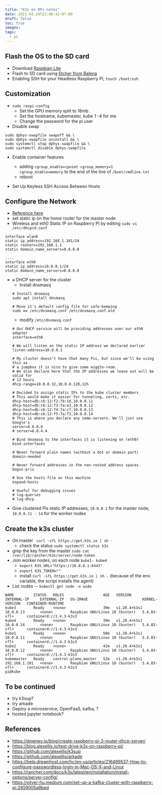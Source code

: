 ```yaml
---
title: "K3s on RPi notes"
date: 2021-03-24T22:48:42-07:00
draft: false
toc: true
images:
tags:
  - pi
---
```


## Flash the OS to the SD card
- Download [Raspbian Lite](https://www.raspberrypi.org/downloads/raspbian/)
- Flash to SD card using [Etcher from Balena](https://www.balena.io/etcher/)
- Enabling SSH for your Headless Raspberry Pi, `touch /boot/ssh`
## Customization
- `sudo raspi-config`
  - Set the GPU memory split to 16mb
  - Set the hostname, kubemaster, kube 1 -4 for me
  - Change the password for the pi user
- Disable swap
```
sudo dphys-swapfile swapoff && \
sudo dphys-swapfile uninstall && \
sudo systemctl stop dphys-swapfile && \
sudo systemctl disable dphys-swapfile
```
- Enable container features
  - adding `cgroup_enable=cpuset cgroup_memory=1 cgroup_enable=memory` to the end of the line of `/boot/cmdline.txt`
  - reboot

- Set Up Keyless SSH Access Between Hosts

## Configure the Network
  - [Reference here](https://downey.io/blog/create-raspberry-pi-3-router-dhcp-server/)
  - set static ip on the home router for the master node
  - Wireless and eth0 Static IP on Raspberry PI by editing `sudo vi /etc/dhcpcd.conf`
  ```
  interface wlan0
  static ip_address=192.168.1.101/24
  static routers=192.168.1.1
  static domain_name_servers=8.8.8.8

  ....
  interface eth0
  static ip_address=10.0.0.1/24
  static domain_name_servers=8.8.8.8
  ```
  - a DHCP server for the cluster
    - Install dnsmasq
    ```
    # Install dnsmasq
    sudo apt install dnsmasq

    # Move it's default config file for safe-keeping
    sudo mv /etc/dnsmasq.conf /etc/dnsmasq.conf.old
    ```
    - modify `/etc/dnsmasq.conf`
    ```
    # Our DHCP service will be providing addresses over our eth0 adapter
    interface=eth0

    # We will listen on the static IP address we declared earlier
    listen-address=10.0.0.1

    # My cluster doesn't have that many Pis, but since we'll be using this as
    # a jumpbox it is nice to give some wiggle-room.
    # We also declare here that the IP addresses we lease out will be valid for
    # 12 hours
    dhcp-range=10.0.0.32,10.0.0.128,12h

    # Decided to assign static IPs to the kube cluster members
    # This would make it easier for tunneling, certs, etc.
    dhcp-host=db:c6:12:f2:7b:16,10.0.0.11
    dhcp-host=db:c6:12:f3:7a:e3,10.0.0.12
    dhcp-host=db:c6:12:f4:7a:c7,10.0.0.13
    dhcp-host=db:c6:12:f5:7a:f2,10.0.0.14
    # This is where you declare any name-servers. We'll just use Google's
    server=8.8.8.8
    # server=8.8.4.4

    # Bind dnsmasq to the interfaces it is listening on (eth0)
    bind-interfaces

    # Never forward plain names (without a dot or domain part)
    domain-needed

    # Never forward addresses in the non-routed address spaces.
    bogus-priv

    # Use the hosts file on this machine
    expand-hosts

    # Useful for debugging issues
    # log-queries
    # log-dhcp
    ```
  - Give clustered Pis static IP addresses, `10.0.0.1` for the master node, `10.0.0.11 - 14` for the worker nodes
  
  ## Create the k3s cluster
  - On master ` curl -sfL https://get.k3s.io | sh -`
    - check the status `sudo systemctl status k3s`
  - grep the key from the master `sudo cat /var/lib/rancher/k3s/server/node-token`
  - Join worker nodes, on each node `kube1- kube4`
    - `export K3S_URL="https://10.0.0.1:6443"`
    - `export K3S_TOKEN=""`
    - install `curl -sfL https://get.k3s.io | sh -` (because of the env. variable, the script installs the agent)
  - List nodes -- `kubectl get node -o wide`
  ```
  NAME         STATUS   ROLES                  AGE   VERSION        INTERNAL-IP     EXTERNAL-IP   OS-IMAGE                         KERNEL-VERSION   CONTAINER-RUNTIME
kube3        Ready    <none>                 39m   v1.20.4+k3s1   10.0.0.13       <none>        Raspbian GNU/Linux 10 (buster)   5.4.83-v7l+      containerd://1.4.3-k3s3
kube4        Ready    <none>                 39m   v1.20.4+k3s1   10.0.0.14       <none>        Raspbian GNU/Linux 10 (buster)   5.4.83-v7l+      containerd://1.4.3-k3s3
kube1        Ready    <none>                 50m   v1.20.4+k3s1   10.0.0.11       <none>        Raspbian GNU/Linux 10 (buster)   5.4.83-v7l+      containerd://1.4.3-k3s3
kube2        Ready    <none>                 41m   v1.20.4+k3s1   10.0.0.12       <none>        Raspbian GNU/Linux 10 (buster)   5.4.83-v7l+      containerd://1.4.3-k3s3
kubemaster   Ready    control-plane,master   52m   v1.20.4+k3s1   192.168.1.101   <none>        Raspbian GNU/Linux 10 (buster)   5.4.83-v7l+      containerd://1.4.3-k3s3
pi@kube
```
  ## To be continued
  - try k3sup?
  - try arkade
  - Deploy a microservice, OpenFaaS, kafka, ?
  - hosted jupyter notebook?


  ## References
  - https://downey.io/blog/create-raspberry-pi-3-router-dhcp-server/
  - https://blog.alexellis.io/test-drive-k3s-on-raspberry-pi/
  - https://github.com/alexellis/k3sup
  - https://github.com/alexellis/arkade
  - https://help.dreamhost.com/hc/en-us/articles/216499537-How-to-configure-passwordless-login-in-Mac-OS-X-and-Linux
  - https://rancher.com/docs/k3s/latest/en/installation/install-options/server-config/
  - https://oliver-hu.medium.com/set-up-a-kafka-cluster-with-raspberry-pi-2859005a9bed
  
